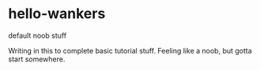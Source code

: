 # hello-wankers
default noob stuff

Writing in this to complete basic tutorial stuff.
Feeling like a noob, but gotta start somewhere.
